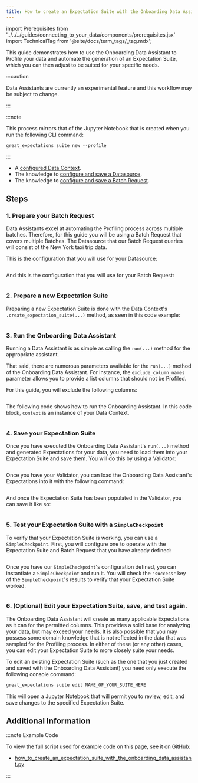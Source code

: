 ```yaml
---
title: How to create an Expectation Suite with the Onboarding Data Assistant
---
```


import Prerequisites from '../../../guides/connecting_to_your_data/components/prerequisites.jsx'
import TechnicalTag from '@site/docs/term_tags/_tag.mdx';

This guide demonstrates how to use the Onboarding Data Assistant to Profile your data and automate the generation of an
Expectation Suite, which you can then adjust to be suited for your specific needs.

:::caution

Data Assistants are currently an experimental feature and this workflow may be subject to change.

:::

:::note

This process mirrors that of the Jupyter Notebook that is created when you run the following CLI command:

```terminal
great_expectations suite new --profile
```
:::

<Prerequisites>

- A [configured Data Context](../../../tutorials/getting_started/tutorial_setup.md).
- The knowledge to [configure and save a Datasource](../../connecting_to_your_data/connect_to_data_overview.md).
- The knowledge to [configure and save a Batch Request](../../connecting_to_your_data/how_to_get_a_batch_of_data_from_a_configured_datasource.md).

</Prerequisites>

## Steps

### 1. Prepare your Batch Request

Data Assistants excel at automating the Profiling process across multiple batches.  Therefore, for this guide you will
 be using a Batch Request that covers multiple Batches.  The Datasource that our Batch Request queries will consist of
 the New York taxi trip data.

This is the configuration that you will use for your Datasource:

```python file=../../../../tests/integration/docusaurus/expectations/data_assistants/how_to_create_an_expectation_suite_with_the_onboarding_data_assistant.py#L27-L45
```

And this is the configuration that you will use for your Batch Request:

```python file=../../../../tests/integration/docusaurus/expectations/data_assistants/how_to_create_an_expectation_suite_with_the_onboarding_data_assistant.py#L76-L81
```

### 2. Prepare a new Expectation Suite

Preparing a new Expectation Suite is done with the Data Context's `.create_expectation_suite(...)` method, as seen in
this code example:

```python file=../../../../tests/integration/docusaurus/expectations/data_assistants/how_to_create_an_expectation_suite_with_the_onboarding_data_assistant.py#L66-L70
```

### 3. Run the Onboarding Data Assistant

Running a Data Assistant is as simple as calling the `run(...)` method for the appropriate assistant.

That said, there are numerous parameters available for the `run(...)` method of the Onboarding Data Assistant.  For
 instance, the `exclude_column_names` parameter allows you to provide a list columns that should not be Profiled.

For this guide, you will exclude the following columns:

```python file=../../../../tests/integration/docusaurus/expectations/data_assistants/how_to_create_an_expectation_suite_with_the_onboarding_data_assistant.py#L87-L106
```

The following code shows how to run the Onboarding Assistant.  In this code block, `context` is an instance of your Data Context.
```python file=../../../../tests/integration/docusaurus/expectations/data_assistants/how_to_create_an_expectation_suite_with_the_onboarding_data_assistant.py#L110-L113
```

### 4. Save your Expectation Suite

Once you have executed the Onboarding Data Assistant's `run(...)` method and generated Expectations for your data, you
 need to load them into your Expectation Suite and save them.  You will do this by using a Validator:

```python file=../../../../tests/integration/docusaurus/expectations/data_assistants/how_to_create_an_expectation_suite_with_the_onboarding_data_assistant.py#L119-L122
```

Once you have your Validator, you can load the Onboarding Data Assistant's Expectations into it with the following
 command:

```python file=../../../../tests/integration/docusaurus/expectations/data_assistants/how_to_create_an_expectation_suite_with_the_onboarding_data_assistant.py#L128-L130
```

And once the Expectation Suite has been populated in the Validator, you can save it like so:

```python file=../../../../tests/integration/docusaurus/expectations/data_assistants/how_to_create_an_expectation_suite_with_the_onboarding_data_assistant.py#L134
```

### 5. Test your Expectation Suite with a `SimpleCheckpoint`

To verify that your Expectation Suite is working, you can use a `SimpleCheckpoint`.  First, you will configure one to
 operate with the Expectation Suite and Batch Request that you have already defined:

```python file=../../../../tests/integration/docusaurus/expectations/data_assistants/how_to_create_an_expectation_suite_with_the_onboarding_data_assistant.py#L140-L148
```

Once you have our `SimpleCheckpoint`'s configuration defined, you can instantiate a `SimpleCheckpoint` and run it.  You
 will check the `"success"` key of the `SimpleCheckpoint`'s results to verify that your Expectation Suite worked.

```python file=../../../../tests/integration/docusaurus/expectations/data_assistants/how_to_create_an_expectation_suite_with_the_onboarding_data_assistant.py#L152-L159
```

### 6. (Optional) Edit your Expectation Suite, save, and test again.

The Onboarding Data Assistant will create as many applicable Expectations as it can for the permitted columns.  This
 provides a solid base for analyzing your data, but may exceed your needs.  It is also possible that you may possess
 some domain knowledge that is not reflected in the data that was sampled for the Profiling process.  In either of these
 (or any other) cases, you can edit your Expectation Suite to more closely suite your needs.

To edit an existing Expectation Suite (such as the one that you just created and saved with the Onboarding Data
 Assistant) you need only execute the following console command:

```markdown title="Terminal command"
great_expectations suite edit NAME_OF_YOUR_SUITE_HERE
```

This will open a Jupyter Notebook that will permit you to review, edit, and save changes to the specified Expectation
 Suite.

## Additional Information

:::note Example Code

To view the full script used for example code on this page, see it on GitHub:
- [how_to_create_an_expectation_suite_with_the_onboarding_data_assistant.py](https://github.com/great-expectations/great_expectations/blob/develop/tests/integration/docusaurus/expectations/data_assistants/how_to_create_an_expectation_suite_with_the_onboarding_data_assistant.py)

:::
